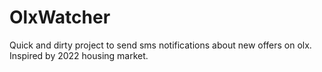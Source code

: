 # OlxWatcher
Quick and dirty project to send sms notifications about new offers on olx. Inspired by 2022 housing market.
